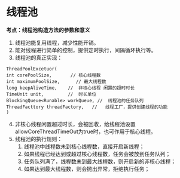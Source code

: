 # 线程池
**考点：线程池构造方法的参数和意义**

1. 线程池能复用线程，减少性能开销。
2. 能对线程进行简单的控制，提供定时执行，间隔循环执行等。
3. 线程池的真正实现：
```
ThreadPoolExcetuor(  
int corePoolSize,       // 核心线程数
int maximumPoolSize,	  // 最大线程数
long keepAliveTime,    //  非核心线程 闲置的超时时长
TimeUnit unit,         //  时长单位
BlockingQueue<Runable> workQueue, //  线程池的任务队列
ThreadFacttory threadFactory,   //   线程工厂，提供创建线程的功能
)
```
4. 非核心线程闲置超过时长，会被回收，给线程池设置allowCoreThreadTimeOut为true时，也可作用于核心线程。
5. 线程池的执行规则：
	1. 线程池中线程数未到核心线程数，直接开启新线程；
	2. 如果线程已经达到或超过核心线程数，任务会被放到任务队列；
	3. 任务队列满了，线程数未到最大线程数，则开启新的非核心线程；
	4. 如果达到最大线程数，则会抛出异常，拒绝执行任务； 